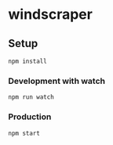 # windscraper

## Setup
```
npm install
```

### Development with watch
```
npm run watch
```

### Production
```
npm start
```
